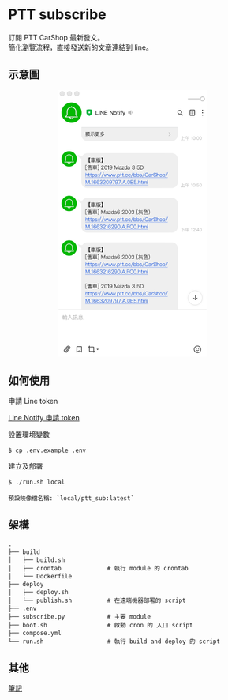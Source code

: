 # PTT subscribe

訂閱 PTT CarShop 最新發文。<br/>
簡化瀏覽流程，直接發送新的文章連結到 line。

## 示意圖

<p align="center">
<img src="./assets/demo_image.jpg" alt="_" width="300"/>
</p>

## 如何使用
    
申請 Line token

[Line Notify 申請 token](https://notify-bot.line.me/doc/en/)

設置環境變數

    $ cp .env.example .env

建立及部署

    $ ./run.sh local

    預設映像檔名稱: `local/ptt_sub:latest`

## 架構

```shell
.
├── build
│   ├── build.sh
│   ├── crontab             # 執行 module 的 crontab
│   └── Dockerfile
├── deploy               
│   ├── deploy.sh           
│   └── publish.sh          # 在遠端機器部署的 script
├── .env                    
├── subscribe.py            # 主要 module
├── boot.sh                 # 啟動 cron 的 入口 script
├── compose.yml
└── run.sh                  # 執行 build and deploy 的 script
```

## 其他
[筆記](https://github.com/HMS24/pttsub/blob/master/assets/note.md)
